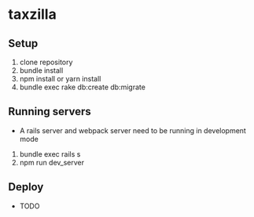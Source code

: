 # taxzilla

## Setup

1. clone repository
1. bundle install
1. npm install or yarn install
1. bundle exec rake db:create db:migrate

## Running servers
- A rails server and webpack server need to be running in development mode
1. bundle exec rails s
1. npm run dev_server

## Deploy
- TODO
